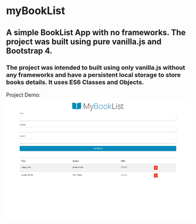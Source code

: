 # myBookList
## A simple BookList App with no frameworks. The project was built using pure vanilla.js and Bootstrap 4.
### The project was intended to built using only vanilla.js without any frameworks and have a persistent local storage to store books details. It uses ES6 Classes and Objects.

Project Demo: 
![FrontEnd](images/myBookList.png "MyBookList")
